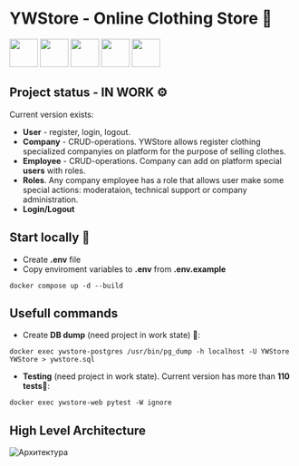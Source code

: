 # YWStore - Online Clothing Store 👕

<img src="https://github.com/youngwishes/fastapi-kafka/assets/92817776/19c422d7-806d-4fe4-9773-bd789c2f4e78" width="50" height="50"/>
<img src="https://github.com/youngwishes/fastapi-kafka/assets/92817776/e27bcc09-b947-4b27-88b4-94c6922eecfb" width="50" height="50"/>
<img src="https://github.com/youngwishes/fastapi-kafka/assets/92817776/a9d9c54f-124d-425e-8691-ef11bf131d46" width="50" height="50"/>
<img src="https://github.com/youngwishes/fastapi-kafka/assets/92817776/a824c8aa-89cb-4d22-9706-c2a5affb98a0" width="50" height="50"/>
<img src="https://github.com/youngwishes/kafka-microservices/assets/92817776/3f937b95-4cd0-4b9d-acbf-8f5b0764085f" width="50" height="50"/>

## Project status - IN WORK ⚙️
Current version exists:

- **User** - register, login, logout.
- **Company** - CRUD-operations. YWStore allows register clothing specialized companyies on platform for the purpose of selling clothes.
- **Employee** - CRUD-operations. Company can add on platform special **users** with roles.
- **Roles**. Any company employee has a role that allows user make some special actions: moderataion, technical support or company administration.  
- **Login/Logout**

## Start locally 🚀

- Create **.env** file
- Copy enviroment variables to **.env** from **.env.example**

```
docker compose up -d --build
```

## Usefull commands
- Create **DB dump** (need project in work state) 💾:
```
docker exec ywstore-postgres /usr/bin/pg_dump -h localhost -U YWStore YWStore > ywstore.sql
```

- **Testing** (need project in work state). Current version has more than **110 tests**🌱:
```
docker exec ywstore-web pytest -W ignore
```
## High Level Architecture 
![Архитектура](https://i.ibb.co/QN355zP/Screenshot-from-2024-01-01-23-16-54.png)
